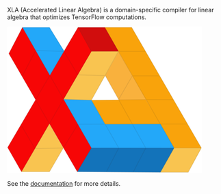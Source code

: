XLA (Accelerated Linear Algebra) is a domain-specific compiler for linear
algebra that optimizes TensorFlow computations.

![XLA logo](xlalogo.png)

See the [documentation](https://www.tensorflow.org/performance/xla/) for more
details.
